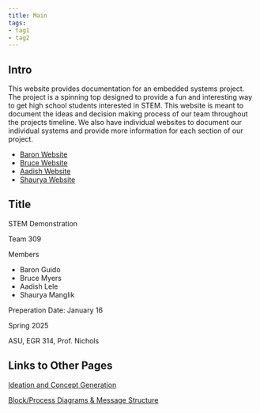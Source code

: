 ```yaml
---
title: Main
tags:
- tag1
- tag2
---
```


## Intro

This website provides documentation for an embedded systems project. The project is a spinning top designed to provide a fun and interesting way to get high school students interested in STEM. This website is meant to document the ideas and decision making process of our team throughout the projects timeline. We also have individual websites to document our individual systems and provide more information for each section of our project.

- [Baron Website](https://scoon04.github.io/)
- [Bruce Website](https://ibmyers2.github.io/EGR314_Team309_IBM/)
- [Aadish Website](https://aadishlele.github.io/)
- [Shaurya Website](https://shauryamanglik.github.io/shauryamanglik/)

## Title

STEM Demonstration

Team 309

Members

- Baron Guido
- Bruce Myers
- Aadish Lele
- Shaurya Manglik

Preperation Date: January 16

Spring 2025

ASU, EGR 314, Prof. Nichols

## Links to Other Pages

[Ideation and Concept Generation](Ideation-and-Concept-Generation.md)

[Block/Process Diagrams & Message Structure](Block-+-Process-Diagrams-&-Message-Structure.md)

